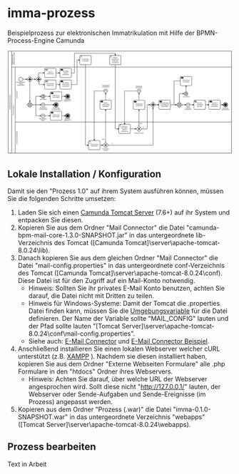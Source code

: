 # imma-prozess
Beispielprozess zur elektronischen Immatrikulation mit Hilfe der BPMN-Process-Engine Camunda

![Sample process](Abbildungen/ImmaProcessV2.png)

## Lokale Installation / Konfiguration

Damit sie den "Prozess 1.0" auf ihrem System ausführen können, müssen Sie die folgenden Schritte umsetzen:

1. Laden Sie sich einen [Camunda Tomcat Server](https://camunda.com/download/) (7.6+) auf ihr System und entpacken Sie diesen.
2. Kopieren Sie aus dem Ordner "Mail Connector" die Datei "camunda-bpm-mail-core-1.3.0-SNAPSHOT.jar" in das untergeordnete lib-Verzeichnis des Tomcat ([Camunda Tomcat]\server\apache-tomcat-8.0.24\lib).
3. Danach kopieren Sie aus dem gleichen Ordner "Mail Connector" die Datei "mail-config.properties" in das untergeordnete conf-Verzeichnis des Tomcat ([Camunda Tomcat]\server\apache-tomcat-8.0.24\conf). Diese Datei ist für den Zugriff auf ein Mail-Konto notwendig.
	* Hinweis: Sollten Sie ihr privates E-Mail Konto benutzen, achten Sie darauf, die Datei nicht mit Dritten zu teilen.
	* Hinweis für Windows-Systeme: Damit der Tomcat die .properties Datei finden kann, müssen Sie die [Umgebungsvariable](http://techmixx.de/windows-10-umgebungsvariablen-bearbeiten/) für die Datei definieren. Der Name der Variable sollte "MAIL_CONFIG" lauten und der Pfad sollte lauten "[Tomcat Server]\server\apache-tomcat-8.0.24\conf\mail-config.properties".
	* Siehe auch: [E-Mail Connector](https://github.com/camunda/camunda-bpm-mail) und [E-Mail Connector Beispiel](https://github.com/camunda/camunda-bpm-mail/tree/master/examples/pizza).
4. Anschließend installieren Sie einen lokalen Webserver welcher cURL unterstützt (z.B. [XAMPP](https://www.apachefriends.org/de/download.html) ). Nachdem sie diesen installiert haben, kopieren Sie aus dem Ordner "Externe Webseiten Formulare" alle .php Formulare in den "htdocs" Ordner ihres Webservers.
	* Hinweis: Achten Sie darauf, über welche URL der Webserver angesprochen wird. Sollt diese nicht "http://127.0.0.1/" lauten, der Webserver oder Sende-Aufgaben und Sende-Ereignisse (im Prozess) angepasst werden.
5. Kopieren aus dem Ordner "Prozess (.war)" die Datei "imma-0.1.0-SNAPSHOT.war" in das untergeordnete Verzeichnis "webapps" ([Tomcat Server]\server\apache-tomcat-8.0.24\webapps).

## Prozess bearbeiten

Text in Arbeit


